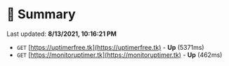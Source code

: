 # 📖 Summary
Last updated: **8/13/2021, 10:16:21 PM**

- `GET` [https://uptimerfree.tk](https://uptimerfree.tk) - **Up** (5371ms)
- `GET` [https://monitoruptimer.tk](https://monitoruptimer.tk) - **Up** (462ms)
